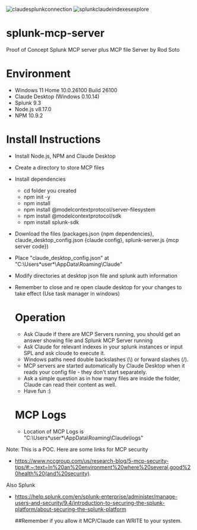 
![claudesplunkconnection](https://github.com/user-attachments/assets/74d4f146-4dd7-49f8-a98c-f40d9ed5f9b1)
![splunkclaudeindexesexplore](https://github.com/user-attachments/assets/726856e8-005c-4f42-b514-f2f64b4aec55)
# splunk-mcp-server
Proof of Concept Splunk MCP server plus MCP file Server by Rod Soto 

# Environment
- Windows 11 Home 10.0.26100 Build 26100
- Claude Desktop (Windows 0.10.14)
- Splunk 9.3
- Node.js v8.17.0
- NPM 10.9.2
  
# Install Instructions 
- Install Node.js, NPM and Claude Desktop
- Create a directory to store MCP files
- Install dependencies
  - cd folder you created
  - npm init -y
  - npm install
  - npm install @modelcontextprotocol/server-filesystem
  - npm install @modelcontextprotocol/sdk
  - npm install splunk-sdk
- Download the files (packages.json {npm dependencies}, claude_desktop_config.json {claude config}, splunk-server.js {mcp server code})
- Place "claude_desktop_config.json" at "C:\Users\*user*\AppData\Roaming\Claude"
- Modify directories at desktop json file and splunk auth information
- Remember to close and re open claude desktop for your changes to take effect (Use task manager in windows)

    # Operation

  - Ask Claude if there are MCP Servers running, you should get an answer showing file and Splunk MCP Server running
  - Ask Claude for relevant indexes in your splunk instances or input SPL and ask cloude to execute it.
  - Windows paths need double backslashes (\\) or forward slashes (/).
  - MCP servers are started automatically by Claude Desktop when it reads your config file - they don't start separately.
  - Ask a simple question as in how many files are inside the folder, Claude can read their content as well.
  - Have fun :) 

  # MCP Logs

  - Location of MCP Logs is "C:\Users\*user*\AppData\Roaming\Claude\logs"
 
Note: This is a POC. Here are some links for MCP security 
- https://www.nccgroup.com/us/research-blog/5-mcp-security-tips/#:~:text=In%20an%20environment%20where%20several,good%20health%20(and%20security). 

Also Splunk
- https://help.splunk.com/en/splunk-enterprise/administer/manage-users-and-security/9.4/introduction-to-securing-the-splunk-platform/about-securing-the-splunk-platform
  
  ##Remember if you allow it MCP/Claude can WRITE to your system. 
